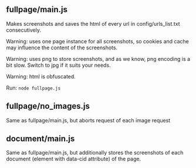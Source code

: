 ## fullpage/main.js

Makes screenshots and saves the html of every url in config/urls_list.txt consecutively.

Warning: uses one page instance for all screenshots, so cookies and cache may influence the content of the screenshots.

Warning: uses png to store screenshots, and as we know, png encoding is a bit slow. Switch to jpg if it suits your needs.

Warning: html is obfuscated.

Run: ```node fullpage.js```

## fullpage/no_images.js

Same as fullpage/main.js, but aborts request of each image request

## document/main.js

Same as fullpage/main.js, but additionally stores the screenshots of each document (element with data-cid attribute) of the page.
